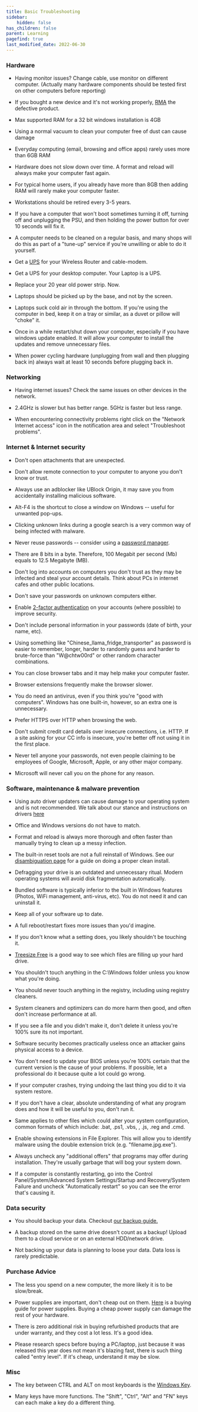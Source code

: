 ```yaml
---
title: Basic Troubleshooting
sidebar:
    hidden: false
has_children: false
parent: Learning
pagefind: true
last_modified_date: 2022-06-30
---
```








### Hardware

* Having monitor issues? Change cable, use monitor on different computer. (Actually many hardware components should be tested first on other computers before reporting)

* If you bought a new device and it's not working properly, [RMA](/docs/learning/terms#return-merchandise-authorization-rma) the defective product.

* Max supported RAM for a 32 bit windows installation is 4GB

* Using a normal vacuum to clean your computer free of dust can cause damage

* Everyday computing (email, browsing and office apps) rarely uses more than 6GB RAM

* Hardware does not slow down over time. A format and reload will always make your computer fast again.

* For typical home users, if you already have more than 8GB then adding RAM will rarely make your computer faster.

* Workstations should be retired every 3-5 years.

* If you have a computer that won't boot sometimes turning it off, turning off and unplugging the PSU, and then holding the power button for over 10 seconds will fix it.

* A computer needs to be cleaned on a regular basis, and many shops will do this as part of a "tune-up" service if you're unwilling or able to do it yourself.

* Get a [UPS](/docs/learning/terms#uniterruptible-power-supply-ups) for your Wireless Router and cable-modem.

* Get a UPS for your desktop computer. Your Laptop is a UPS.

* Replace your 20 year old power strip. Now.

* Laptops should be picked up by the base, and not by the screen.

* Laptops suck cold air in through the bottom. If you're using the computer in bed, keep it on a tray or similar, as a duvet or pillow will "choke" it.

* Once in a while restart/shut down your computer, especially if you have windows update enabled. It will allow your computer to install the updates and remove unnecessary files.

* When power cycling hardware (unplugging from wall and then plugging back in) always wait at least 10 seconds before plugging back in.

### Networking

* Having internet issues? Check the same issues on other devices in the network.

* 2.4GHz is slower but has better range. 5GHz is faster but less range.

* When encountering connectivity problems right click on the "Network Internet access" icon in the notification area and select "Troubleshoot problems".

### Internet & Internet security

* Don't open attachments that are unexpected.

* Don't allow remote connection to your computer to anyone you don't know or trust.

* Always use an adblocker like UBlock Origin, it may save you from accidentally installing malicious software.

* Alt-F4 is the shortcut to close a window on Windows -- useful for unwanted pop-ups.

* Clicking unknown links during a google search is a very common way of being infected with malware.

* Never reuse passwords -- consider using a [password manager](/docs/safety-security/pw-managers).

* There are 8 bits in a byte. Therefore, 100 Megabit per second (Mb) equals to 12.5 Megabyte (MB).

* Don't log into accounts on computers you don't trust as they may be infected and steal your account details. Think about PCs in internet cafes and other public locations.

* Don't save your passwords on unknown computers either.

* Enable [2-factor authentication](/docs/safety-security/mfa) on your accounts (where possible) to improve security.

* Don't include personal information in your passwords (date of birth, your name, etc).

* Using something like "Chinese_llama_fridge_transporter" as password is easier to remember, longer, harder to randomly guess and harder to brute-force than "W@chtw00rd" or other random character combinations.

* You can close browser tabs and it may help make your computer faster.

* Browser extensions frequently make the browser slower.

* You do need an antivirus, even if you think you're "good with computers". Windows has one built-in, however, so an extra one is unnecessary.

* Prefer HTTPS over HTTP when browsing the web.

* Don't submit credit card details over insecure connections, i.e. HTTP. If a site asking for your CC info is insecure, you're better off not using it in the first place.

* Never tell anyone your passwords, not even people claiming to be employees of Google, Microsoft, Apple, or any other major company.

* Microsoft will never call you on the phone for any reason.

### Software, maintenance & malware prevention

* Using auto driver updaters can cause damage to your operating system and is not recommended. We talk about our stance and instructions on drivers [here](/docs/recommendations/maintenance)

* Office and Windows versions do not have to match.

* Format and reload is always more thorough and often faster than manually trying to clean up a messy infection.

* The built-in reset tools are not a full reinstall of Windows. See our [disambiguation page](/windows) for a guide on doing a proper clean install.

* Defragging your drive is an outdated and unnecessary ritual. Modern operating systems will avoid disk fragmentation automatically.

* Bundled software is typically inferior to the built in Windows features (Photos, WiFi management, anti-virus, etc). You do not need it and can uninstall it.

* Keep all of your software up to date.

* A full reboot/restart fixes more issues than you'd imagine.

* If you don't know what a setting does, you likely shouldn't be touching it.

* [Treesize Free](https://customers.jam-software.de/downloadTrial.php?language=EN&article_no=80) is a good way to see which files are filling up your hard drive.

* You shouldn't touch anything in the C:\Windows folder unless you know what you're doing.

* You should never touch anything in the registry, including using registry cleaners.

* System cleaners and optimizers can do more harm then good, and often don't increase performance at all.

* If you see a file and you didn't make it, don't delete it unless you're 100% sure its not important.

* Software security becomes practically useless once an attacker gains physical access to a device.

* You don't need to update your BIOS unless you're 100% certain that the current version is the cause of your problems. If possible, let a professional do it because quite a lot could go wrong.

* If your computer crashes, trying undoing the last thing you did to it via system restore.

* If you don't have a clear, absolute understanding of what any program does and how it will be useful to you, don't run it.

* Same applies to other files which could alter your system configuration, common formats of which include: .bat, .ps1, .vbs, , .js, .reg and .cmd.

* Enable showing extensions in File Explorer. This will allow you to identify malware using the double extension trick (e.g. "filename.jpg.exe").

* Always uncheck any "additional offers" that programs may offer during installation. They're usually garbage that will bog your system down.

* If a computer is constantly restarting, go into the Control Panel/System/Advanced System Settings/Startup and Recovery/System Failure and uncheck "Automatically restart" so you can see the error that's causing it.

### Data security

* You should backup your data. Checkout [our backup guide.](/docs/backups)

* A backup stored on the same drive doesn't count as a backup! Upload them to a cloud service or on an external HDD/network drive.

* Not backing up your data is planning to loose your data. Data loss is rarely predictable. 

### Purchase Advice

* The less you spend on a new computer, the more likely it is to be slow/break.

* Power supplies are important, don't cheap out on them. [Here](https://linustechtips.com/main/topic/1116640-psu-tier-list-40-rev-41) is a buying guide for power supplies. Buying a cheap power supply can damage the rest of your hardware.

* There is zero additional risk in buying refurbished products that are under warranty, and they cost a lot less. It's a good idea.

* Please research specs before buying a PC/laptop, just because it was released this year does not mean it's blazing fast, there is such thing called "entry level". If it's cheap, understand it may be slow.

### Misc

* The key between CTRL and ALT on most keyboards is the [Windows Key](https://en.wikipedia.org/wiki/Windows_key).

* Many keys have more functions. The "Shift", "Ctrl", "Alt" and "FN" keys can each make a key do a different thing.
